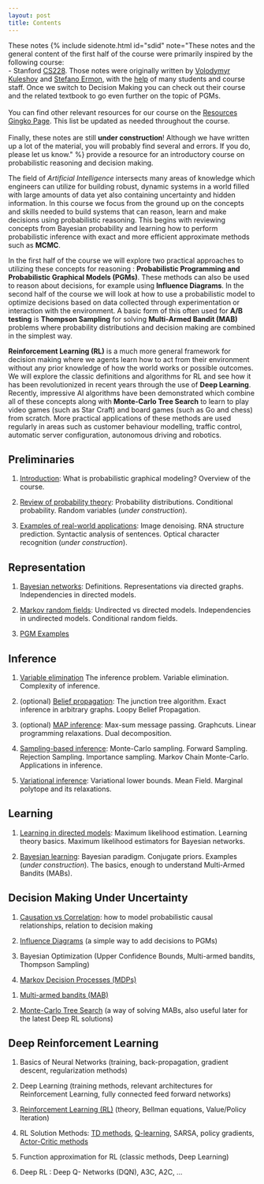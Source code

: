 ```yaml
---
layout: post
title: Contents
---
```

<span class="newthought">These notes</span> 
{% include sidenote.html id="sdid" note="These notes and the general content of the first half of the course were primarily inspired by the following course:<br>- Stanford [CS228](https://cs228.stanford.edu/). Those notes were originally written by [Volodymyr Kuleshov](http://www.stanford.edu/~kuleshov) and [Stefano Ermon](http://cs.stanford.edu/~ermon/), with the [help](https://github.com/ermongroup/cs228-notes/commits/master) of many students and course staff. Once we switch to Decision Making you can check out their course and the related textbook to go even further on the topic of PGMs.<br><br>
You can find other relevant resources for our course on the [Resources Gingko Page](https://gingkoapp.com/4yf7qa). This list be updated as needed throughout the course.
<br><br>
Finally, these notes are still **under construction**! Although we have written up a lot of the material, you will probably find several and errors. If you do, please let us know." %} provide a resource for an introductory course on probabilistic reasoning and decision making.

<!--You too may help make these notes better by submitting your improvements to us via [GitHub](https://github.com/ermongroup/cs228-notes).-->

The field of *Artificial Intelligence* intersects many areas of knowledge which engineers can utilize for building robust, dynamic systems in a world filled with large amounts of data yet also containing uncertainty and hidden information.
In this course we focus from the ground up on the concepts and skills needed to build systems that can reason, learn and make decisions using probabilistic reasoning.
This begins with reviewing concepts from Bayesian probability and learning how to perform probabilistic inference with exact and more efficient approximate methods such as **MCMC**.

In the first half of the course we will explore two practical approaches to utilizing these concepts for reasoning : **Probabilistic Programming and Probabilistic Graphical Models (PGMs)**.
These methods can also be used to reason about decisions, for example using **Influence Diagrams**.
In the second half of the course we will look at how to use a probabilistic model to optimize decisions based on data collected through experimentation or interaction with the environment.
A basic form of this often used for **A/B testing** is **Thompson Sampling** for solving **Multi-Armed Bandit (MAB)** problems where probability distributions and decision making are combined in the simplest way.


**Reinforcement Learning (RL)** is a much more general framework for decision making where we agents learn how to act from their environment without any prior knowledge of how the world works or possible outcomes.
We will explore the classic definitions and algorithms for RL and see how it has been revolutionized in recent years through the use of **Deep Learning**.
Recently, impressive AI algorithms have been demonstrated which combine all of these concepts along with **Monte-Carlo Tree Search** to learn to play video games (such as Star Craft) and board games (such as Go and chess) from scratch.
More practical applications of these methods are used regularly in areas such as customer behaviour modelling, traffic control, automatic server configuration, autonomous driving and robotics.

## Preliminaries

1. [Introduction](preliminaries/introduction/): What is probabilistic graphical modeling? Overview of the course.

2. [Review of probability theory](preliminaries/probabilityreview): Probability distributions. Conditional probability. Random variables (*under construction*).

3. [Examples of real-world applications](preliminaries/applications): Image denoising. RNA structure prediction. Syntactic analysis of sentences. Optical character recognition (*under construction*).
<!-- TODO remove or update these applications if they don't fit --> 

## Representation

1. [Bayesian networks](representation/directed/): Definitions. Representations via directed graphs. Independencies in directed models. 

2. [Markov random fields](representation/undirected/): Undirected vs directed models. Independencies in undirected models. Conditional random fields.

3. [PGM Examples](representation/examples/) 


## Inference

1. [Variable elimination](inference/ve/) The inference problem. Variable elimination. Complexity of inference.

2. (optional) [Belief propagation](inference/jt/): The junction tree algorithm. Exact inference in arbitrary graphs. Loopy Belief Propagation.

3. (optional) [MAP inference](inference/map/): Max-sum message passing. Graphcuts. Linear programming relaxations. Dual decomposition. <!-- TODO TODO: shorten this, no need to go into so much detail -->

4. [Sampling-based inference](inference/sampling/): Monte-Carlo sampling. Forward Sampling. Rejection Sampling. Importance sampling. Markov Chain Monte-Carlo. Applications in inference.

5. [Variational inference](inference/variational/): Variational lower bounds. Mean Field. Marginal polytope and its relaxations. <!-- TODO : Question : could I just cover this at a high level to show them how to use it? -->

<!-- TODO  Make a main notes file with all notes, from current course or others for students to peruse --> 

## Learning

1. [Learning in directed models](learning/directed/): Maximum likelihood estimation. Learning theory basics. Maximum likelihood estimators for Bayesian networks.

<!-- 2. [Learning in undirected models](learning/undirected/): Exponential families. Maximum likelihood estimation with gradient descent. Learning in CRFs -->

<!-- 3. [Learning in latent variable models](learning/latent/): Latent variable models. Gaussian mixture models. Expectation maximization.-->

2. [Bayesian learning](learning/bayesian/): Bayesian paradigm. Conjugate priors. Examples (*under construction*). The basics, enough to understand Multi-Armed Bandits (MABs). <!-- TODO update this description, how is this different from Bayesian Optimziation? --> 

<!-- 5. [Structure learning](learning/structure/): Chow-Liu algorithm. Akaike information criterion. Bayesian information criterion. Bayesian structure learning (*under construction*).-->

## Decision Making Under Uncertainty
1. [Causation vs Correlation](causality/): how to model probabilistic causal relationships, relation to decision making  <!-- TODO make causation part short --> 

1. [Influence Diagrams](decision/InfluenceDiagrams) (a simple way to add decisions to PGMs) <!-- TODO brief influence diagram notes --> 

1. Bayesian Optimization (Upper Confidence Bounds, Multi-armed bandits, Thompson Sampling) <!-- TODO write UCB, MAB notes, use the bayes hackers book --> 

1. [Markov Decision Processes (MDPs)](decision/MarkovDecisionProccesses) 
<!-- TODO  where does MDP come, before or after IDs and MABs, after? --> 

1. [Multi-armed bandits (MAB)](decision/MultiArmedBandits) <!-- TODO MAB notes --> 

1. [Monte-Carlo Tree Search](decision/MCTS) (a way of solving MABs, also useful later for the latest Deep RL solutions) <!-- TODO MCTS notes --> 

## Deep Reinforcement Learning
1. Basics of Neural Networks (training, back-propagation, gradient descent, regularization methods)

1. Deep Learning (training methods, relevant architectures for Reinforcement Learning, fully connected feed forward networks)

1. [Reinforcement Learning (RL)](reinforcementlearning/introduction) (theory, Bellman equations, Value/Policy Iteration)

1. RL Solution Methods: [TD methods](reinforcementlearning/tdlearning), [Q-learning](reinforcementlearning/qlearning), SARSA, policy gradients, [Actor-Critic methods](reinforcementlearning/actorcritic)

1. Function approximation for RL (classic methods, Deep Learning)

1. Deep RL : Deep Q- Networks (DQN), A3C, A2C, …



<!--1. [The variational autoencoder](extras/vae): Deep generative models. The reparametrization trick. Learning latent visual representations.-->

<!--2. [List of further readings](extras/readings): Structured support vector machines. Bayesian non-parametrics.-->

<!--
# Actual Course Outline
1. Motivation and Context: Importance of reasoning and decision making about uncertainty
1. Probabilistic Modelling (Bayesian vs Frequentist approaches, conditional probability rules, Bayes rule, expectation, variance, etc.) 
1. Methods of approximate inference: marginal, Maximum a posteriori (MAP), Monte-Carlo Markov Chain (MCMC) estimation 
1. Identifying generalization error, risk, regret (TODO drop this error risk part?) 
1. Probabilistic Graphical Models (PGMs) (Bayesian Networks, Markov Random Fields, Conditional Random Fields) 
1. Probabilistic programming as an alternative approach to PGMs 
1. Causation vs Correlation: how to model probabilistic causal relationships, relation to decision making 
1. Bayesian Optimization (Upper Confidence Bounds, Multi-armed bandits, Thompson Sampling) ( TODO can we just do MAB here? leave UCB and Thompson for later? )
1. Decision making under uncertainty: Markov Decision Processes (MDPs), Influence Diagrams, Multi-armed bandits (MAB), Monte-Carlo Tree Search ( TODO move MCTS later? )
1. Basics of Neural Networks (training, back-propagation, gradient descent, regularization methods)
1. Deep Learning (training methods, relevant architectures for Reinforcement Learning, fully connected feed forward networks)
1. Reinforcement Learning (RL) (theory, Bellman equations, Value/Policy Iteration, TD methods, Q-learning, SARSA, policy gradients, actor-critic methods)
1. Function approximation for RL (classic methods, Deep Learning)
1. Deep RL : Deep Q- Networks (DQN), A3C, A2C, …
-->


